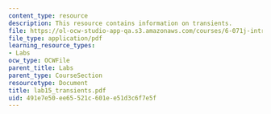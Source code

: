```yaml
---
content_type: resource
description: This resource contains information on transients.
file: https://ol-ocw-studio-app-qa.s3.amazonaws.com/courses/6-071j-introduction-to-electronics-signals-and-measurement-spring-2006/491e7e50ee65521c601ee51d3c6f7e5f_lab15_transients.pdf
file_type: application/pdf
learning_resource_types:
- Labs
ocw_type: OCWFile
parent_title: Labs
parent_type: CourseSection
resourcetype: Document
title: lab15_transients.pdf
uid: 491e7e50-ee65-521c-601e-e51d3c6f7e5f
---
```

